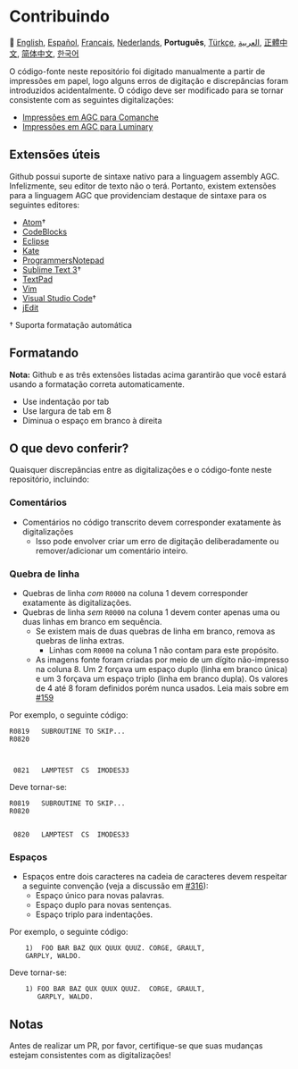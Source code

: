 # Contribuindo

:crossed_flags:
[English][EN],
[Español][ES],
[Francais][FR],
[Nederlands][NL],
**Português**,
[Türkçe][TR],
[العربية][AR],
[正體中文][ZH_TW],
[简体中文][ZH_CN],
[한국어][KO_KR]

[AR]:CONTRIBUTING.ar.md
[EN]:CONTRIBUTING.md
[ES]:CONTRIBUTING.es.md
[FR]:CONTRIBUTING.fr.md
[KO_KR]:CONTRIBUTING.ko_kr.md
[PT_BR]:CONTRIBUTING.pt_br.md
[TR]:CONTRIBUTING.tr.md
[ZH_CN]:CONTRIBUTING.zh_cn.md
[ZH_TW]:CONTRIBUTING.zh_tw.md
[NL]:CONTRIBUTING.nl.md

O código-fonte neste repositório foi digitado manualmente a partir de impressões em papel, logo alguns erros de digitação e discrepâncias foram introduzidos acidentalmente. O código deve ser modificado para se tornar consistente com as seguintes digitalizações:

* [Impressões em AGC para Comanche][8]
* [Impressões em AGC para Luminary][9]

## Extensões úteis

Github possui suporte de sintaxe nativo para a linguagem assembly AGC.
Infelizmente, seu editor de texto não o terá. Portanto, existem extensões para a linguagem AGC que providenciam destaque de sintaxe para os seguintes editores:
- [Atom][Atom]†
- [CodeBlocks][CodeBlocks]
- [Eclipse][Eclipse]
- [Kate][Kate]
- [ProgrammersNotepad][ProgrammersNotepad]
- [Sublime Text 3][Sublime Text]†
- [TextPad][TextPad]
- [Vim][Vim]
- [Visual Studio Code][VisualStudioCode]†
- [jEdit][jEdit]

† Suporta formatação automática

[Atom]:https://github.com/Alhadis/language-agc
[CodeBlocks]:https://github.com/virtualagc/virtualagc/tree/master/Contributed/SyntaxHighlight/CodeBlocks
[Eclipse]:https://github.com/virtualagc/virtualagc/tree/master/Contributed/SyntaxHighlight/Eclipse
[Kate]:https://github.com/virtualagc/virtualagc/tree/master/Contributed/SyntaxHighlight/Kate
[ProgrammersNotepad]:https://github.com/virtualagc/virtualagc/tree/master/Contributed/SyntaxHighlight/ProgrammersNotepad
[Sublime Text]:https://github.com/jimlawton/AGC-Assembly
[TextPad]:https://github.com/virtualagc/virtualagc/tree/master/Contributed/SyntaxHighlight/TextPad
[Vim]:https://github.com/wsdjeg/vim-assembly
[VisualStudioCode]:https://github.com/wopian/agc-assembly
[jEdit]:https://github.com/virtualagc/virtualagc/tree/master/Contributed/SyntaxHighlight/jEdit

## Formatando
**Nota:** Github e as três extensões listadas acima garantirão que você estará usando a formatação correta automaticamente.

- Use indentação por tab
- Use largura de tab em 8
- Diminua o espaço em branco à direita

## O que devo conferir?
Quaisquer discrepâncias entre as digitalizações e o código-fonte neste repositório, incluindo:

### Comentários
- Comentários no código transcrito devem corresponder exatamente às digitalizações
  - Isso pode envolver criar um erro de digitação deliberadamente ou remover/adicionar um comentário inteiro.

### Quebra de linha
- Quebras de linha *com* `R0000` na coluna 1 devem corresponder exatamente às digitalizações.
- Quebras de linha *sem* `R0000` na coluna 1 devem conter apenas uma ou duas linhas em branco em sequência.
  - Se existem mais de duas quebras de linha em branco, remova as quebras de linha extras.
    - Linhas com `R0000` na coluna 1 não contam para este propósito.
  - As imagens fonte foram criadas por meio de um dígito não-impresso na coluna 8. Um 2 forçava um espaço duplo (linha em branco única) e um 3 forçava um espaço triplo (linha em branco dupla). Os valores de 4 até 8 foram definidos porém nunca usados. Leia mais sobre em [#159][7]

Por exemplo, o seguinte código:
```plain
R0819   SUBROUTINE TO SKIP...
R0820



 0821   LAMPTEST  CS  IMODES33
```
Deve tornar-se:
```plain
R0819   SUBROUTINE TO SKIP...
R0820


 0820   LAMPTEST  CS  IMODES33
```

### Espaços
- Espaços entre dois caracteres na cadeia de caracteres devem respeitar a seguinte convenção (veja a discussão em [#316][10]):
  - Espaço único para novas palavras.
  - Espaço duplo para novas sentenças.
  - Espaço triplo para indentações.

Por exemplo, o seguinte código:
```plain
	1)  FOO BAR BAZ QUX QUUX QUUZ. CORGE, GRAULT,
	GARPLY, WALDO.
```
Deve tornar-se:
```plain
	1) FOO BAR BAZ QUX QUUX QUUZ.  CORGE, GRAULT,
	   GARPLY, WALDO.
```

## Notas

Antes de realizar um PR, por favor, certifique-se que suas mudanças estejam consistentes com as digitalizações!

[0]:https://github.com/chrislgarry/Apollo-11/pull/new/master
[1]:http://www.ibiblio.org/apollo/ScansForConversion/Luminary099/
[2]:http://www.ibiblio.org/apollo/ScansForConversion/Comanche055/
[6]:https://github.com/wopian/agc-assembly#user-settings
[7]:https://github.com/chrislgarry/Apollo-11/issues/159
[8]:http://www.ibiblio.org/apollo/ScansForConversion/Comanche055/
[9]:http://www.ibiblio.org/apollo/ScansForConversion/Luminary099/
[10]:https://github.com/chrislgarry/Apollo-11/pull/316#pullrequestreview-102892741
